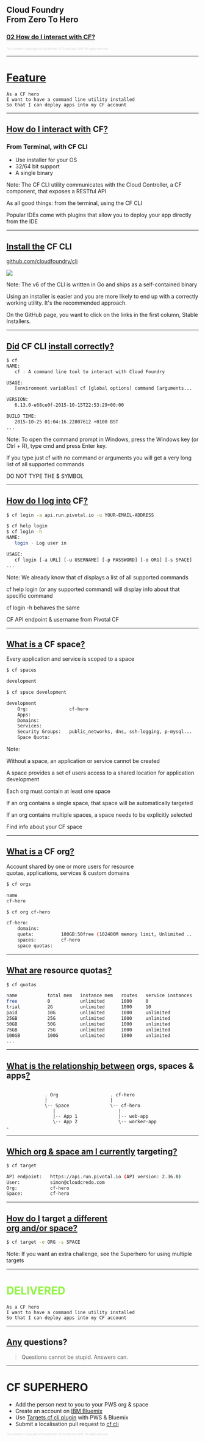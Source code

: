 ## Cloud Foundry <br />From Zero To Hero
### [02 How do I interact with CF?](#/0)

<p style="font-size: 50%; opacity: 0.2;">
  This content is copyright of CloudCredo. &copy; CloudCredo 2015. All rights reserved.
</p>

---

# [Feature](#/1)

```nohighlight
As a CF hero
I want to have a command line utility installed
So that I can deploy apps into my CF account
```

---

## [How do I interact with](#/2) CF[?](#/2)

### From Terminal, with CF CLI 

  * Use installer for your OS
  * 32/64 bit support
  * A single binary

Note:
  The CF CLI utility communicates with the Cloud Controller, a CF component, that exposes a RESTful API

  As all good things: from the terminal, using the CF CLI

  Popular IDEs come with plugins that allow you to deploy your app directly from the IDE

---

## [Install the](#/3) CF CLI

[github.com/cloudfoundry/cli](https://github.com/cloudfoundry/cli#downloads)

<img src="images/cf-cli-downloads.png" style="background:none; border:none; box-shadow:none;" />


Note:
  The v6 of the CLI is written in Go and ships as a self-contained binary

  Using an installer is easier and you are more likely to end up with a correctly working utility. It's the recommended approach.

  On the GitHub page, you want to click on the links in the first column, Stable Installers.

---

## [Did](#/4) CF CLI [install correctly?](#/4)

```bash
$ cf
NAME:
   cf - A command line tool to interact with Cloud Foundry

USAGE:
   [environment variables] cf [global options] command [arguments...

VERSION:
   6.13.0-e68ce0f-2015-10-15T22:53:29+00:00

BUILD TIME:
   2015-10-25 01:04:16.22807612 +0100 BST
...
```

Note:
  To open the command prompt in Windows, press the Windows key (or Ctrl + R), type cmd and press Enter key.
  
  If you type just cf with no command or arguments you will get a very long list of all supported commands

  DO NOT TYPE THE $ SYMBOL

---

## [How do I log into](#/5) CF[?](#/5)

```bash
$ cf login -a api.run.pivotal.io -u YOUR-EMAIL-ADDRESS
```

```bash
$ cf help login
$ cf login -h
NAME:
   login - Log user in

USAGE:
   cf login [-a URL] [-u USERNAME] [-p PASSWORD] [-o ORG] [-s SPACE]
...
```

Note:
  We already know that cf displays a list of all supported commands

  cf help login (or any supported command) will display info about that specific command

  cf login -h behaves the same

  CF API endpoint & username from Pivotal CF

---

## [What is a](#/6) CF space[?](#/6)

Every application and service is scoped to a space

```bash
$ cf spaces

development
```

```bash
$ cf space development

development
    Org:               cf-hero
    Apps:              
    Domains:           
    Services:          
    Security Groups:   public_networks, dns, ssh-logging, p-mysql...
    Space Quota:
```

Note:

  Without a space, an application or service cannot be created

  A space provides a set of users access to a shared location for application development

  Each org must contain at least one space

  If an org contains a single space, that space will be automatically targeted

  If an org contains multiple spaces, a space needs to be explicitly selected

  Find info about your CF space

---

## [What is a](#/7) CF org[?](#/7)

Account shared by one or more users for resource <br />quotas, applications, services &amp; custom domains

```bash
$ cf orgs

name
cf-hero
```

```bash
$ cf org cf-hero

cf-hero:
    domains:        
    quota:          100GB:50free (102400M memory limit, Unlimited ..
    spaces:         cf-hero
    space quotas:
```

---

## [What are](#/8) resource quotas[?](#/8)


```bash
$ cf quotas

name           total mem   instance mem   routes   service instances
free           0           unlimited      1000     0                
trial          2G          unlimited      1000     10               
paid           10G         unlimited      1000     unlimited        
25GB           25G         unlimited      1000     unlimited        
50GB           50G         unlimited      1000     unlimited        
75GB           75G         unlimited      1000     unlimited        
100GB          100G        unlimited      1000     unlimited        
...
```

---

## [What is the relationship between](#/9) orgs, spaces &amp; apps[?](#/9)

```nohighlight

              . Org                   . cf-hero
              |                       |
              \-- Space               \-- cf-hero
                 |                       |
                 |-- App 1               |-- web-app
                 \-- App 2               \-- worker-app
.
```

---

## [Which org &amp; space am I currently](#/10) targeting[?](#/10)

```bash
$ cf target

API endpoint:   https://api.run.pivotal.io (API version: 2.36.0)
User:           simon@cloudcredo.com
Org:            cf-hero
Space:          cf-hero
```

---

## [How do I](#/11) target [a different <br />org and/or space?](#/11)

```bash
$ cf target -o ORG -s SPACE
```

Note:
  If you want an extra challenge, see the Superhero for using multiple targets

---

# <span style="color: #8FF541;">DELIVERED</span>

```nohighlight
As a CF hero
I want to have a command line utility installed
So that I can deploy apps into my CF account
```

---

## [Any](#/13) questions?

> Questions cannot be stupid. Answers can.

---

# CF SUPERHERO

  * Add the person next to you to your PWS org &amp; space
  * Create an account on [IBM Bluemix](https://console.ng.bluemix.net/registration/)
  * Use [Targets cf cli plugin](https://github.com/guidowb/cf-targets-plugin) with PWS &amp; Bluemix
  * Submit a localisation pull request to [cf cli](https://github.com/cloudfoundry/cli/blob/master/cf/i18n/README-i18n.md)

<p style="font-size: 50%; opacity: 0.2;">
  This content is copyright of CloudCredo. &copy; CloudCredo 2015. All rights reserved.
</p>
